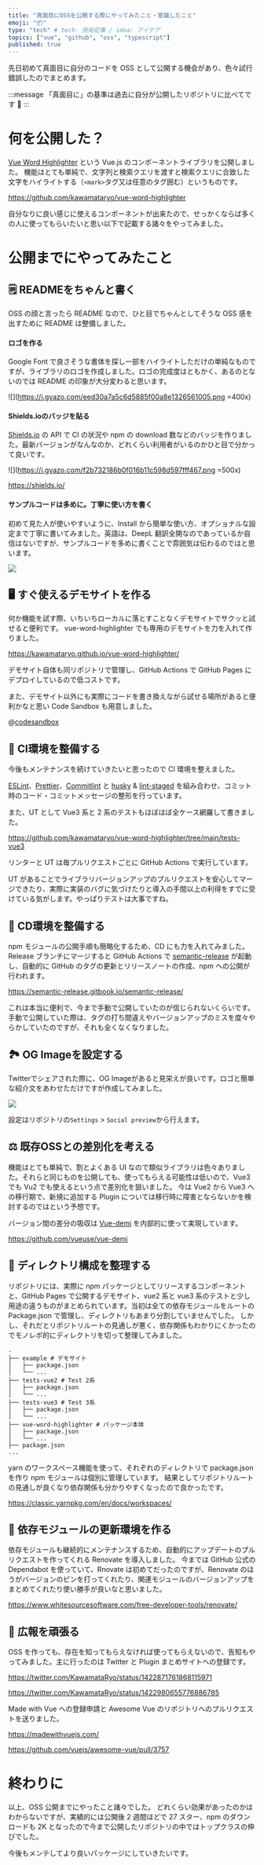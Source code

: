 ```yaml
---
title: "真面目にOSSを公開する際にやってみたこと・意識したこと"
emoji: "📦"
type: "tech" # tech: 技術記事 / idea: アイデア
topics: ["vue", "github", "oss", "typescript"]
published: true
---
```

先日初めて真面目に自分のコードを OSS として公開する機会があり、色々試行錯誤したのでまとめます。

:::message
「真面目に」の基準は過去に自分が公開したリポジトリに比べてです 🙏
:::

# 何を公開した？
[Vue Word Highlighter](https://github.com/kawamataryo/vue-word-highlighter) という Vue.js のコンポーネントライブラリを公開しました。
機能はとても単純で、文字列と検索クエリを渡すと検索クエリに合致した文字をハイライトする（`<mark>`タグ又は任意のタグ囲む）というものです。

https://github.com/kawamataryo/vue-word-highlighter

自分なりに良い感じに使えるコンポーネントが出来たので、せっかくならば多くの人に使ってもらいたいと思い以下で記載する諸々をやってみました。

# 公開までにやってみたこと
## 🗒 READMEをちゃんと書く
OSS の顔と言ったら README なので、ひと目でちゃんとしてそうな OSS 感を出すために README は整備しました。

#### ロゴを作る
Google Font で良さそうな書体を探し一部をハイライトしただけの単純なものですが、ライブラリのロゴを作成しました。ロゴの完成度はともかく、あるのとないのでは README の印象が大分変わると思います。

![](https://i.gyazo.com/eed30a7a5c6d5885f00a8e1326561005.png =400x)

#### Shields.ioのバッジを貼る
[Shields.io](https://shields.io/) の API で CI の状況や npm の download 数などのバッジを作りました。最新バージョンがなんなのか、どれくらい利用者がいるのかひと目で分かって良いです。

![](https://i.gyazo.com/f2b732186b0f016b11c598d597fff467.png =500x)

https://shields.io/


#### サンプルコードは多めに。丁寧に使い方を書く
初めて見た人が使いやすいように、Install から簡単な使い方、オプショナルな設定まで丁寧に書いてみました。英語は、DeepL 翻訳全開なのであっているか自信はないですが、サンプルコードを多めに書くことで雰囲気は伝わるのではと思います。

![](https://i.gyazo.com/74924460f463fe324ccf9e0efff1ffc8.png)

## 🖥 すぐ使えるデモサイトを作る
何か機能を試す際、いちいちローカルに落とすことなくデモサイトでサクッと試せると便利です。
vue-word-highlighter でも専用のデモサイトを力を入れて作りました。

https://kawamataryo.github.io/vue-word-highlighter/

デモサイト自体も同リポジトリで管理し、GitHub Actions で GitHub Pages にデプロイしているので低コストです。

また、デモサイト以外にも実際にコードを書き換えながら試せる場所があると便利かなと思い Code Sandbox も用意しました。

@[codesandbox](https://codesandbox.io/embed/vue3-word-highlighter-example-u2bhe?autoresize=1&fontsize=14&hidenavigation=1&module=%2Fsrc%2FApp.vue&theme=dark)

## 💯 CI環境を整備する

今後もメンテナンスを続けていきたいと思ったので CI 環境を整えました。

[ESLint](https://eslint.org/)、[Prettier](https://prettier.io/)、[Commitlint](https://commitlint.js.org/#/) と [husky](https://typicode.github.io/husky/#/) & [lint-staged](https://github.com/okonet/lint-staged) を組み合わせ、コミット時のコード・コミットメッセージの整形を行っています。

また、UT として Vue3 系と 2 系のテストもほぼほぼ全ケース網羅して書きました。

https://github.com/kawamataryo/vue-word-highlighter/tree/main/tests-vue3

リンターと UT は毎プルリクエストごとに GitHub Actions で実行しています。

UT があることでライブラリバージョンアップのプルリクエストを安心してマージできたり、実際に実装のバグに気づけたりと導入の手間以上の利得をすでに受けている気がします。やっぱりテストは大事ですね。



## 🚴 CD環境を整備する

npm モジュールの公開手順も簡略化するため、CD にも力を入れてみました。Release ブランチにマージすると GitHub Actions で [semantic-release](https://semantic-release.gitbook.io/semantic-release/) が起動し、自動的に GitHub のタグの更新とリリースノートの作成、npm への公開が行われます。

https://semantic-release.gitbook.io/semantic-release/

これは本当に便利で、今まで手動で公開していたのが信じられないくらいです。手動で公開していた際は、タグの打ち間違えやバージョンアップのミスを度々やらかしていたのですが、それも全くなくなりました。

## 🏞 OG Imageを設定する
Twitterでシェアされた際に、OG Imageがあると見栄えが良いです。ロゴと簡単な紹介文をあわせただけですが作成してみました。

![](https://i.gyazo.com/0756206964b70ee85f834eb488328f78.png)

設定はリポジトリの`Settings` > `Social preview`から行えます。

## ⚖️ 既存OSSとの差別化を考える
機能はとても単純で、割とよくある UI なので類似ライブラリは色々ありました。それらと同じものを公開しても、使ってもらえる可能性は低いので、Vue3 でも Vu2 でも使えるという点で差別化を狙いました。
今は Vue2 から Vue3 への移行期で、新規に追加する Plugin については移行時に障害とならないかを検討するのではという予想です。

バージョン間の差分の吸収は [Vue-demi](https://github.com/vueuse/vue-demi) を内部的に使って実現しています。

https://github.com/vueuse/vue-demi


## 📁 ディレクトリ構成を整理する
リポジトリには、実際に npm パッケージとしてリリースするコンポーネントと、GitHub Pages で公開するデモサイト、vue2 系と vue3 系のテストと少し用途の違うものがまとめられています。当初は全ての依存モジュールをルートの Package.json で管理し、ディレクトリもあまり分割していませんでした。
しかし、それだとリポジトリルートの見通しが悪く、依存関係もわかりにくかったのでモノレポ的にディレクトリを切って整理してみました。

```
.
├── example # デモサイト
│   ├── package.json
│   └── ...
├── tests-vue2 # Test 2系
│   ├── package.json
│   └── ...
├── tests-vue3 # Test 3系
│   ├── package.json
│   └── ...
├── vue-word-highlighter # パッケージ本体
│   ├── package.json
│   └── ...
├── package.json
...
```

yarn のワークスペース機能を使って、それぞれのディレクトリで package.json を作り npm モジュールは個別に管理しています。
結果としてリポジトリルートの見通しが良くなり依存関係も分かりやすくなったので良かったです。

https://classic.yarnpkg.com/en/docs/workspaces/


## 🍱 依存モジュールの更新環境を作る
依存モジュールも継続的にメンテナンスするため、自動的にアップデートのプルリクエストを作ってくれる Renovate を導入しました。
今までは GitHub 公式の Dependabot を使っていて、Rnovate は初めてだったのですが、Renovate のほうがバージョンのピンを打ってくれたり、関連モジュールのバージョンアップをまとめてくれたり使い勝手が良いなと思いました。

https://www.whitesourcesoftware.com/free-developer-tools/renovate/

## 📣 広報を頑張る

OSS を作っても、存在を知ってもらえなければ使ってもらえないので、告知もやってみました。主に行ったのは Twitter と Plugin まとめサイトへの登録です。

https://twitter.com/KawamataRyo/status/1422871761868115971

https://twitter.com/KawamataRyo/status/1422980655776886785

Made with Vue への登録申請と Awesome Vue のリポジトリへのプルリクエストを送りました。

https://madewithvuejs.com/

https://github.com/vuejs/awesome-vue/pull/3757


# 終わりに

以上、OSS 公開までにやったこと諸々でした。
どれくらい効果があったのかはわからないですが、実績的には公開後 2 週間ほどで 27 スター、npm のダウンロードも 2K となったので今まで公開したリポジトリの中ではトップクラスの伸びでした。

今後もメンテしてより良いパッケージにしていきたいです。
